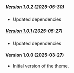 ##### [Version 1.0.2](https://github.com/Codeinwp/non-profit-fse/compare/v1.0.1...v1.0.2) (2025-05-30)

- Updated dependencies

##### [Version 1.0.1](https://github.com/Codeinwp/non-profit-fse/compare/v1.0.0...v1.0.1) (2025-05-27)

- Updated dependencies

####   Version 1.0.0 (2025-03-27)

- Initial version of the theme.
